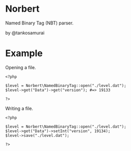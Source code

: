 # Norbert

Named Binary Tag (NBT) parser.

by @tankosamurai

# Example

Opening a file.

```
<?php

$level = Norbert\NamedBinaryTag::open("./level.dat");
$level->get("Data")->get("version"); #=> 19133

?>
```

Writing a file.

```
<?php

$level = Norbert\NamedBinaryTag::open("./level.dat");
$level->get("Data")->setInt("version", 19134);
$level->save("./level.dat");

?>
```
